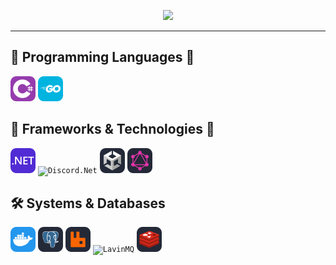 <!-- Typing Effect -->

<p align="center">
    <img src="https://readme-typing-svg.demolab.com/?lines=17y+Backend+developer;Focused+on+performance;Modularity+and+scalability&font=Fira%20Code&center=true&width=440&height=45&color=9b99cb&vCenter=true&pause=200&size=22" /></a>
</p>

---

## 🧠 Programming Languages 🧠

<code><img title="C#" height="40" src="https://github.com/tandpfun/skill-icons/blob/main/icons/CS.svg"></code>
<code><img title="Golang (In Progress)" height="40" src="https://github.com/tandpfun/skill-icons/blob/main/icons/GoLang.svg"></code>

## 🧩 Frameworks & Technologies 🧩

<code><img title="Dotnet" height="40" src="https://github.com/tandpfun/skill-icons/blob/main/icons/DotNet.svg"></code>
<code><img title="Discord.Net" height="40" src="https://docs.discordnet.dev/favicon.png"></code>
<code><img title="Unity" height="40" src="https://github.com/tandpfun/skill-icons/blob/main/icons/Unity-Dark.svg"></code>
<code><img title="GraphQL" height="40" src="https://github.com/tandpfun/skill-icons/blob/main/icons/GraphQL-Dark.svg"></code>

## 🛠️ Systems & Databases

<code><img title="Docker" height="40" src="https://github.com/tandpfun/skill-icons/blob/main/icons/Docker.svg"></code>
<code><img title="Postgres" height="40" src="https://github.com/tandpfun/skill-icons/blob/main/icons/PostgreSQL-Dark.svg"></code>
<code><img title="RabbitMQ" height="40" src="https://github.com/tandpfun/skill-icons/blob/main/icons/RabbitMQ-Dark.svg"></code>
<code><img title="LavinMQ" height="40" src="https://lavinmq.com/img/favicon/apple-icon-120x120-upd.png"></code>
<code><img title="Redis" height="40" src="https://github.com/tandpfun/skill-icons/blob/main/icons/Redis-Dark.svg"></code>